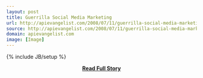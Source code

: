 ```yaml
---
layout: post
title: Guerrilla Social Media Marketing
url: http://apievangelist.com/2008/07/11/guerrilla-social-media-marketing/
source: http://apievangelist.com/2008/07/11/guerrilla-social-media-marketing/
domain: apievangelist.com
image: [Image]
---
```

{% include JB/setup %}<p></p>
<center><p><a href="http://apievangelist.com/2008/07/11/guerrilla-social-media-marketing/" style='padding:25px; font-sze:18px; font-weight: bold;'>Read Full Story</a></p></center>
